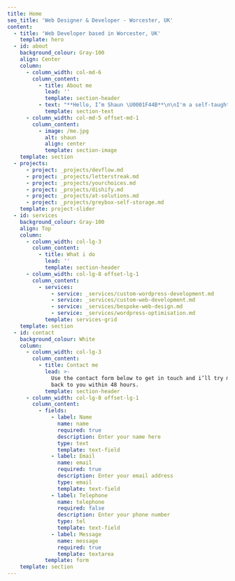 ```yaml
---
title: Home
seo_title: 'Web Designer & Developer - Worcester, UK'
content:
  - title: 'Web Developer based in Worcester, UK'
    template: hero
  - id: about
    background_colour: Gray-100
    align: Center
    column:
      - column_width: col-md-6
        column_content:
          - title: About me
            lead: ''
            template: section-header
          - text: "**Hello, I’m Shaun \U0001F44B**\n\nI'm a self-taught, full-stack developer with over a decade of experience crafting websites. With a keen eye for design, I approach projects from a unique perspective. My philosophy is simple: websites should be swift, user-friendly, and accessible to all.\n\nWhen I'm not building websites, I enjoy hiking, rowing, playing video games and cooking. I'm also a devoted football fan, proudly supporting Arsenal through every match!\n\n<Button button_label=\"View CV\" button_type=\"primary\" button_link=\"https://www.shaunlippitt.co.uk/CV-7.pdf\" button_link_target=\"_blank\" />\n"
            template: section-text
      - column_width: col-md-5 offset-md-1
        column_content:
          - image: /me.jpg
            alt: shaun
            align: center
            template: section-image
    template: section
  - projects:
      - project: _projects/devflow.md
      - project: _projects/letterstreak.md
      - project: _projects/yourchoices.md
      - project: _projects/dishify.md
      - project: _projects/at-solutions.md
      - project: _projects/greybox-self-storage.md
    template: project-slider
  - id: services
    background_colour: Gray-100
    align: Top
    column:
      - column_width: col-lg-3
        column_content:
          - title: What i do
            lead: ''
            template: section-header
      - column_width: col-lg-8 offset-lg-1
        column_content:
          - services:
              - service: _services/custom-wordpress-development.md
              - service: _services/custom-web-development.md
              - service: _services/bespoke-web-design.md
              - service: _services/wordpress-optimisation.md
            template: services-grid
    template: section
  - id: contact
    background_colour: White
    column:
      - column_width: col-lg-3
        column_content:
          - title: Contact me
            lead: >-
              Use the contact form below to get in touch and i’ll try my best to
              back to you within 48 hours.
            template: section-header
      - column_width: col-lg-8 offset-lg-1
        column_content:
          - fields:
              - label: Name
                name: name
                required: true
                description: Enter your name here
                type: text
                template: text-field
              - label: Email
                name: email
                required: true
                description: Enter your email address
                type: email
                template: text-field
              - label: Telephone
                name: telephone
                required: false
                description: Enter your phone number
                type: tel
                template: text-field
              - label: Message
                name: message
                required: true
                template: textarea
            template: form
    template: section
---
```


